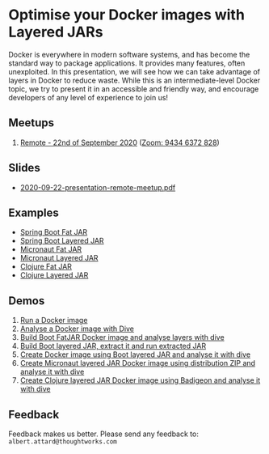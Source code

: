 # Optimise your Docker images with Layered JARs

Docker is everywhere in modern software systems, and has become the standard way to package applications. It provides many features, often unexploited. In this presentation, we will see how we can take advantage of layers in Docker to reduce waste. While this is an intermediate-level Docker topic, we try to present it in an accessible and friendly way, and encourage developers of any level of experience to join us!

## Meetups

1. [Remote - 22nd of September 2020](https://www.meetup.com/ThoughtWorks_Koeln/events/273188426/) ([Zoom: 9434 6372 828](https://thoughtworks.zoom.us/j/94346372828))

## Slides

- [2020-09-22-presentation-remote-meetup.pdf](/presentation/assets/pdf/2020-09-22-presentation-remote-meetup.pdf)

## Examples

- [Spring Boot Fat JAR](/examples/README.md#spring-boot-fat-jar)
- [Spring Boot Layered JAR](/examples/README.md#spring-boot-layered-jar)
- [Micronaut Fat JAR](/examples/README.md#micronaut-fat-jar)
- [Micronaut Layered JAR](/examples/README.md#micronaut-layered-jar)
- [Clojure Fat JAR](/examples/README.md#clojure-fat-jar)
- [Clojure Layered JAR](/examples/README.md#clojure-layered-jar)

## Demos

1. [Run a Docker image](/presentation/assets/demo/Demo%201%20-%20Run%20a%20Docker%20image.md)
1. [Analyse a Docker image with Dive](/presentation/assets/demo/Demo%202%20-%20Analyse%20a%20Docker%20image%20with%20Dive.md)
1. [Build Boot FatJAR Docker image and analyse layers with dive](/presentation/assets/demo/Demo%203%20-%20Build%20Boot%20FatJAR%20Docker%20image%20and%20analyse%20layers%20with%20dive.md)
1. [Build Boot layered JAR, extract it and run extracted JAR](/presentation/assets/demo/Demo%204%20-%20Build%20Boot%20layered%20JAR,%20extract%20it%20and%20run%20extracted%20JAR.md)
1. [Create Docker image using Boot layered JAR and analyse it with dive](/presentation/assets/demo/Demo%205%20-%20Create%20Docker%20image%20using%20Boot%20layered%20JAR%20and%20analyse%20it%20with%20dive.md)
1. [Create Micronaut layered JAR Docker image using distribution ZIP and analyse it with dive](/presentation/assets/demo/Demo%206%20-%20Create%20Micronaut%20layered%20JAR%20Docker%20image%20using%20distribution%20ZIP%20and%20analyse%20it%20with%20dive.md)
1. [Create Clojure layered JAR Docker image using Badigeon and analyse it with dive](/presentation/assets/demo/Demo%207%20-%20Create%20Clojure%20layered%20JAR%20Docker%20image%20using%20Badigeon%20and%20analyse%20it%20with%20dive.md)

## Feedback

Feedback makes us better. Please send any feedback to: `albert.attard@thoughtworks.com`
